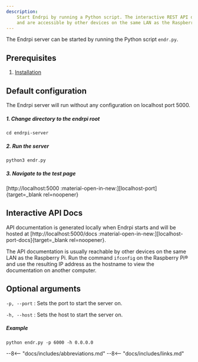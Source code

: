 ```yaml
---
description: 
    Start Endrpi by running a Python script. The interactive REST API docs will be generated automatically
    and are accessible by other devices on the same LAN as the Raspberry Pi®.
---
```


The Endrpi server can be started by running the Python script `endr.py`.

## Prerequisites

1. [Installation](installation.md)

## Default configuration

The Endrpi server will run without any configuration on localhost port 5000.

##### 1. Change directory to the endrpi root

```
cd endrpi-server
```

##### 2. Run the server

```
python3 endr.py
```

##### 3. Navigate to the test page

[http://localhost:5000 :material-open-in-new:][localhost-port]{target=_blank rel=noopener}

## Interactive API Docs

API documentation is generated locally when Endrpi starts and will be hosted 
at [http://localhost:5000/docs :material-open-in-new:][localhost-port-docs]{target=_blank rel=noopener}.

The API documentation is usually reachable by other devices on the same LAN as the Raspberry Pi.
Run the command ```ifconfig``` on the Raspberry Pi® and use the resulting IP address as the hostname to 
view the documentation on another computer.

## Optional arguments

`-p, --port`
:   Sets the port to start the server on.

`-h, --host`
:   Sets the host to start the server on.

##### Example

```
python endr.py -p 6000 -h 0.0.0.0
```

--8<-- "docs/includes/abbreviations.md"
--8<-- "docs/includes/links.md"
